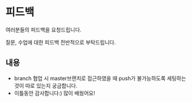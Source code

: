 # 피드백

여러분들의 피드백을 요청드립니다.

질문, 수업에 대한 피드백 전반적으로 부탁드립니다.



## 내용

- branch 협업 시 master브랜치로 접근하였을 때 push가 불가능하도록 세팅하는 것이 따로 있는지 궁금합니다.
- 이틀동안 감사합니다:) 많이 배웠어요!
